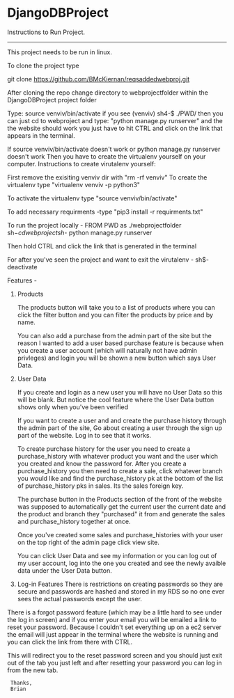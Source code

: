 # DjangoDBProject


Instructions to Run Project.
_________________________________________________________________________________
This project needs to be run in linux.

To clone the project type

git clone https://github.com/BMcKiernan/reqsaddedwebproj.git



After cloning the repo 
change directory to webprojectfolder within the DjangoDBProject project folder

Type: source venviv/bin/activate
if you see (venviv) sh4-$ ./PWD/
then you can just cd to webproject and type: "python manage.py runserver" and the the website should work
you just have to hit CTRL and click on the link that appears in the terminal.


If source venviv/bin/activate doesn't work or python manage.py runserver doesn't work
Then you have to create the virtualenv yourself on your computer.
Instructions to create virutalenv yourself: 

First remove the exisiting venviv dir with "rm -rf venviv"
To create the virtualenv type "virtualenv venviv -p python3"

To activate the virtualenv type "source venviv/bin/activate"

To add necessary requirments -type "pip3 install -r requirments.txt"

To run the project locally -
FROM PWD as ./webprojectfolder
sh$- cd webproject
sh$- python manage.py runserver

Then hold CTRL and click the link that is generated in the terminal

For after you've seen the project and want to exit the virutalenv -
sh$- deactivate



Features -
1. Products

   The products button will take you to a list of products where you
   can click the filter button and you can filter the products by 
   price and by name.

   
   You can also add a purchase from the admin part of the site but the reason I wanted
   to add a user based purchase feature is because when you create a user 
   account (which will naturally not have admin privleges)
   and login you will be shown a new button which says User Data.
   
2. User Data
  
   If you create and login as a new user you will have no User Data so this will be blank.
   But notice the cool feature where the User Data button shows only when you've been verified 
 

   If you want to create a user and and create the purchase history through the admin part of the site, 
   Go about creating a user through the sign up part of the website.
   Log in to see that it works.

   To create purchase history for the user you need to create a purchase_history with whatever product you want 
   and the user which you created and know the password for.
   After you create a purchase_history you then need to create a sale, click whatever branch you would like 
   and find the purchase_history pk at the bottom of the list of purchase_history pks in sales. Its the sales foreign key.
  
   The purchase button in the Products section of the front of the website was supposed to automatically get the current user
   the current date and the product and branch they "purchased" it from and generate the sales and purchase_history together at once.


   Once you've created some sales and purchase_histories with your user on the top right of the admin page click view site.
  
   You can click User Data and see my information or you can log out of my user account, 
   log into the one you created and see the newly avaible data under the User Data button.


 3. Log-in Features
   There is restrictions on creating passwords so they are secure 
   and passwords are hashed and stored in my RDS so no one ever sees the actual passwords except the user.
   
   There is a forgot password feature (which may be a little hard to see under the log in screen)
   and if you enter your email you will be emailed a link to reset your password. 
   Because I couldn't set everything up on a ec2 server the email will just appear in the terminal where the website is running
   and you can click the link from there with CTRL.
 

   This will redirect you to the reset password screen and you should just exit out of the tab you just left
   and after resetting your password you can log in from the new tab.
  






     Thanks,
     Brian 
